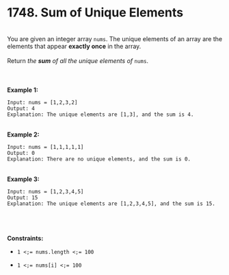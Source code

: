 # 1748. Sum of Unique Elements

<br />You are given an integer array `nums`. The unique elements of an array are the elements that appear **exactly once** in the array.<br />
<br />Return <em>the **sum** of all the unique elements of </em>`nums`.<br />
<br /> <br />
<br />**Example 1:**<br />
```
Input: nums = [1,2,3,2]
Output: 4
Explanation: The unique elements are [1,3], and the sum is 4.
```
<br />**Example 2:**<br />
```
Input: nums = [1,1,1,1,1]
Output: 0
Explanation: There are no unique elements, and the sum is 0.
```
<br />**Example 3:**<br />
```
Input: nums = [1,2,3,4,5]
Output: 15
Explanation: The unique elements are [1,2,3,4,5], and the sum is 15.
```
<br /> <br />
<br />**Constraints:**<br />

* `1 <;= nums.length <;= 100`

* `1 <;= nums[i] <;= 100`